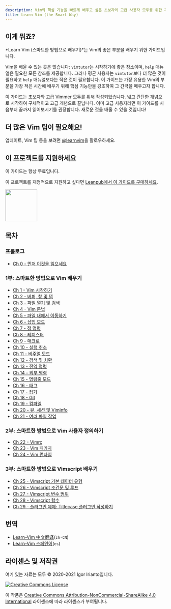 ```yaml
---
description: Vim의 핵심 기능을 빠르게 배우고 싶은 초보자와 고급 사용자 모두를 위한 가이드입니다. 효율적으로 Vim을 익히세요!
title: Learn Vim (the Smart Way)
---
```


## 이게 뭐죠?

*Learn Vim (스마트한 방법으로 배우기)*는 Vim의 좋은 부분을 배우기 위한 가이드입니다.

Vim을 배울 수 있는 곳은 많습니다: `vimtutor`는 시작하기에 좋은 장소이며, `help` 매뉴얼은 필요한 모든 참조를 제공합니다. 그러나 평균 사용자는 `vimtutor`보다 더 많은 것이 필요하고 `help` 매뉴얼보다는 적은 것이 필요합니다. 이 가이드는 가장 유용한 Vim의 부분을 가장 적은 시간에 배우기 위해 핵심 기능만을 강조하여 그 간극을 메우고자 합니다.

이 가이드는 초보자와 고급 Vimmer 모두를 위해 작성되었습니다. 넓고 간단한 개념으로 시작하여 구체적이고 고급 개념으로 끝납니다. 이미 고급 사용자라면 이 가이드를 처음부터 끝까지 읽어보시기를 권장합니다. 새로운 것을 배울 수 있을 것입니다!

## 더 많은 Vim 팁이 필요해요!

업데이트, Vim 팁 등을 보려면 [@learnvim](https://twitter.com/learnvim)을 팔로우하세요.

## 이 프로젝트를 지원하세요

이 가이드는 항상 무료입니다.

이 프로젝트를 재정적으로 지원하고 싶다면 [Leanpub에서 이 가이드를 구매하세요](https://leanpub.com/learnvim).

<a href="https://leanpub.com/learnvim"><img src="/images/learn-vim-cover.png" width="100"></a>

## 목차

### 프롤로그

- [Ch 0 - 먼저 이것을 읽으세요](ch00_read_this_first)

### 1부: 스마트한 방법으로 Vim 배우기

- [Ch 1 - Vim 시작하기](ch01_starting_vim)
- [Ch 2 - 버퍼, 창 및 탭](ch02_buffers_windows_tabs)
- [Ch 3 - 파일 열기 및 검색](ch03_searching_files)
- [Ch 4 - Vim 문법](ch04_vim_grammar)
- [Ch 5 - 파일 내에서 이동하기](ch05_moving_in_file)
- [Ch 6 - 삽입 모드](ch06_insert_mode)
- [Ch 7 - 점 명령](ch07_the_dot_command)
- [Ch 8 - 레지스터](ch08_registers)
- [Ch 9 - 매크로](ch09_macros)
- [Ch 10 - 실행 취소](ch10_undo)
- [Ch 11 - 비주얼 모드](ch11_visual_mode)
- [Ch 12 - 검색 및 치환](ch12_search_and_substitute)
- [Ch 13 - 전역 명령](ch13_the_global_command)
- [Ch 14 - 외부 명령](ch14_external_commands)
- [Ch 15 - 명령줄 모드](ch15_command-line_mode)
- [Ch 16 - 태그](ch16_tags)
- [Ch 17 - 접기](ch17_fold)
- [Ch 18 - Git](ch18_git)
- [Ch 19 - 컴파일](ch19_compile)
- [Ch 20 - 뷰, 세션 및 Viminfo](ch20_views_sessions_viminfo)
- [Ch 21 - 여러 파일 작업](ch21_multiple_file_operations)

### 2부: 스마트한 방법으로 Vim 사용자 정의하기

- [Ch 22 - Vimrc](ch22_vimrc)
- [Ch 23 - Vim 패키지](ch23_vim_packages)
- [Ch 24 - Vim 런타임](ch24_vim_runtime)

### 3부: 스마트한 방법으로 Vimscript 배우기

- [Ch 25 - Vimscript 기본 데이터 유형](ch25_vimscript_basic_data_types)
- [Ch 26 - Vimscript 조건문 및 루프](ch26_vimscript_conditionals_and_loops)
- [Ch 27 - Vimscript 변수 범위](ch27_vimscript_variable_scopes)
- [Ch 28 - Vimscript 함수](ch28_vimscript_functions)
- [Ch 29 - 플러그인 예제: Titlecase 플러그인 작성하기](ch29_plugin_example_writing-a-titlecase-plugin)

## 번역

- [Learn-Vim 中文翻译](https://github.com/wsdjeg/Learn-Vim_zh_cn)(`zh-CN`)
- [Learn-Vim 스페인어](https://github.com/victorhck/learn-Vim-es)(`es`)

## 라이센스 및 저작권

여기 있는 자료는 모두 © 2020-2021 Igor Irianto입니다.

<a rel="license" href="http://creativecommons.org/licenses/by-nc-sa/4.0/"><img alt="Creative Commons License" style="border-width:0" src="https://licensebuttons.net/l/by-nc-sa/4.0/88x31.png" /></a><br />

이 작품은 <a rel="license" href="http://creativecommons.org/licenses/by-nc-sa/4.0/">Creative Commons Attribution-NonCommercial-ShareAlike 4.0 International</a> 라이센스에 따라 라이센스가 부여됩니다.
